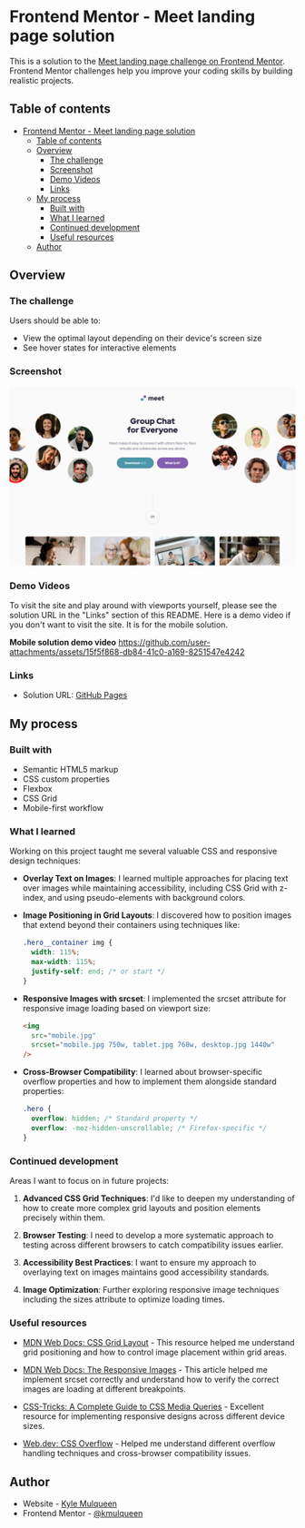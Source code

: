 # Frontend Mentor - Meet landing page solution

This is a solution to the [Meet landing page challenge on Frontend Mentor](https://www.frontendmentor.io/challenges/meet-landing-page-rbTDS6OUR). Frontend Mentor challenges help you improve your coding skills by building realistic projects.

## Table of contents

- [Frontend Mentor - Meet landing page solution](#frontend-mentor---meet-landing-page-solution)
  - [Table of contents](#table-of-contents)
  - [Overview](#overview)
    - [The challenge](#the-challenge)
    - [Screenshot](#screenshot)
    - [Demo Videos](#demo-videos)
    - [Links](#links)
  - [My process](#my-process)
    - [Built with](#built-with)
    - [What I learned](#what-i-learned)
    - [Continued development](#continued-development)
    - [Useful resources](#useful-resources)
  - [Author](#author)

## Overview

### The challenge

Users should be able to:

- View the optimal layout depending on their device's screen size
- See hover states for interactive elements

### Screenshot

![Kyle Mulqueen's desktop solution](./assets/kyle-solution-desktop.png)

### Demo Videos

To visit the site and play around with viewports yourself, please see the solution URL in the "Links" section of this README. Here is a demo video if you don't want to visit the site. It is for the mobile solution.

**Mobile solution demo video**
https://github.com/user-attachments/assets/15f5f868-db84-41c0-a169-8251547e4242

### Links

- Solution URL: [GitHub Pages](https://kmulqueen.github.io/meet-landing-page-challenge/)

## My process

### Built with

- Semantic HTML5 markup
- CSS custom properties
- Flexbox
- CSS Grid
- Mobile-first workflow

### What I learned

Working on this project taught me several valuable CSS and responsive design techniques:

- **Overlay Text on Images**: I learned multiple approaches for placing text over images while maintaining accessibility, including CSS Grid with z-index, and using pseudo-elements with background colors.

- **Image Positioning in Grid Layouts**: I discovered how to position images that extend beyond their containers using techniques like:

  ```css
  .hero__container img {
    width: 115%;
    max-width: 115%;
    justify-self: end; /* or start */
  }
  ```

- **Responsive Images with srcset**: I implemented the srcset attribute for responsive image loading based on viewport size:

  ```html
  <img
    src="mobile.jpg"
    srcset="mobile.jpg 750w, tablet.jpg 768w, desktop.jpg 1440w"
  />
  ```

- **Cross-Browser Compatibility**: I learned about browser-specific overflow properties and how to implement them alongside standard properties:
  ```css
  .hero {
    overflow: hidden; /* Standard property */
    overflow: -moz-hidden-unscrollable; /* Firefox-specific */
  }
  ```

### Continued development

Areas I want to focus on in future projects:

1. **Advanced CSS Grid Techniques**: I'd like to deepen my understanding of how to create more complex grid layouts and position elements precisely within them.

2. **Browser Testing**: I need to develop a more systematic approach to testing across different browsers to catch compatibility issues earlier.

3. **Accessibility Best Practices**: I want to ensure my approach to overlaying text on images maintains good accessibility standards.

4. **Image Optimization**: Further exploring responsive image techniques including the sizes attribute to optimize loading times.

### Useful resources

- [MDN Web Docs: CSS Grid Layout](https://developer.mozilla.org/en-US/docs/Web/CSS/CSS_Grid_Layout) - This resource helped me understand grid positioning and how to control image placement within grid areas.

- [MDN Web Docs: The Responsive Images](https://developer.mozilla.org/en-US/docs/Learn/HTML/Multimedia_and_embedding/Responsive_images) - This article helped me implement srcset correctly and understand how to verify the correct images are loading at different breakpoints.

- [CSS-Tricks: A Complete Guide to CSS Media Queries](https://css-tricks.com/a-complete-guide-to-css-media-queries/) - Excellent resource for implementing responsive designs across different device sizes.

- [Web.dev: CSS Overflow](https://web.dev/learn/css/overflow/) - Helped me understand different overflow handling techniques and cross-browser compatibility issues.

## Author

- Website - [Kyle Mulqueen](https://kmulqueen.github.io/portfolio-2025/)
- Frontend Mentor - [@kmulqueen](https://www.frontendmentor.io/profile/kmulqueen)
